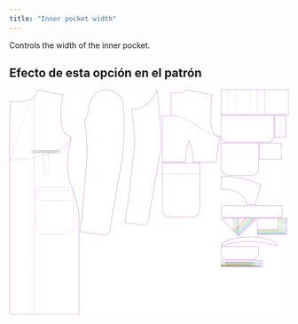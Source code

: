 ```yaml
---
title: "Inner pocket width"
---
```


Controls the width of the inner pocket.

## Efecto de esta opción en el patrón

![This image shows the effect of this option by superimposing several variants that have a different value for this option](carlton_innerpocketwidth_sample.svg "Effect of this option on the pattern")

